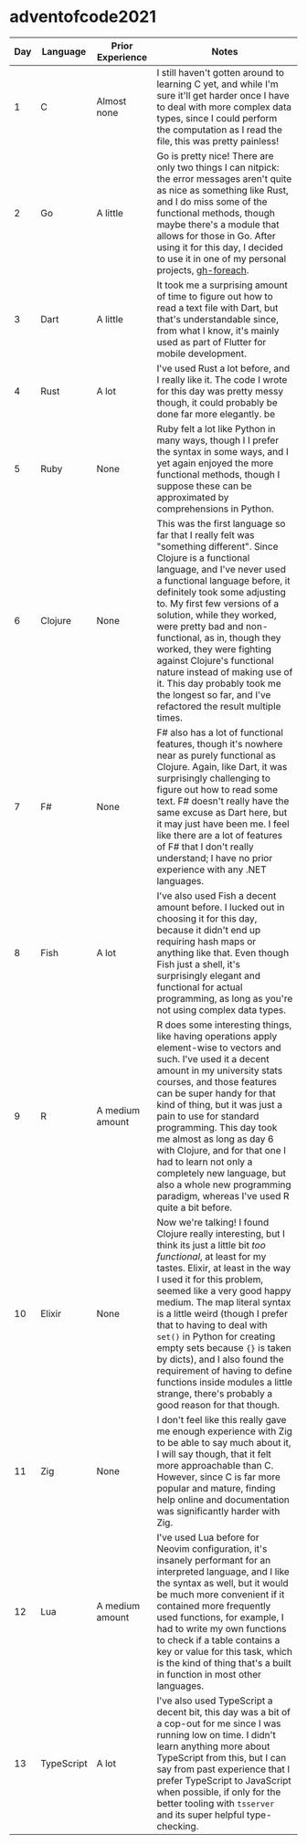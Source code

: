 <!-- cspell:ignore adventofcode neovim -->

# adventofcode2021

| Day | Language   | Prior Experience | Notes                                                                                                                                                                                                                                                                                                                                                                                                                                                                                                                                             |
| --- | ---------- | ---------------- | ------------------------------------------------------------------------------------------------------------------------------------------------------------------------------------------------------------------------------------------------------------------------------------------------------------------------------------------------------------------------------------------------------------------------------------------------------------------------------------------------------------------------------------------------- |
| 1   | C          | Almost none      | I still haven't gotten around to learning C yet, and while I'm sure it'll get harder once I have to deal with more complex data types, since I could perform the computation as I read the file, this was pretty painless!                                                                                                                                                                                                                                                                                                                        |
| 2   | Go         | A little         | Go is pretty nice! There are only two things I can nitpick: the error messages aren't quite as nice as something like Rust, and I do miss some of the functional methods, though maybe there's a module that allows for those in Go. After using it for this day, I decided to use it in one of my personal projects, [gh-foreach](https://github.com/mtoohey31/gh-foreach).                                                                                                                                                                      |
| 3   | Dart       | A little         | It took me a surprising amount of time to figure out how to read a text file with Dart, but that's understandable since, from what I know, it's mainly used as part of Flutter for mobile development.                                                                                                                                                                                                                                                                                                                                            |
| 4   | Rust       | A lot            | I've used Rust a lot before, and I really like it. The code I wrote for this day was pretty messy though, it could probably be done far more elegantly. be                                                                                                                                                                                                                                                                                                                                                                                        |
| 5   | Ruby       | None             | Ruby felt a lot like Python in many ways, though I I prefer the syntax in some ways, and I yet again enjoyed the more functional methods, though I suppose these can be approximated by comprehensions in Python.                                                                                                                                                                                                                                                                                                                                 |
| 6   | Clojure    | None             | This was the first language so far that I really felt was "something different". Since Clojure is a functional language, and I've never used a functional language before, it definitely took some adjusting to. My first few versions of a solution, while they worked, were pretty bad and non-functional, as in, though they worked, they were fighting against Clojure's functional nature instead of making use of it. This day probably took me the longest so far, and I've refactored the result multiple times.                          |
| 7   | F#         | None             | F# also has a lot of functional features, though it's nowhere near as purely functional as Clojure. Again, like Dart, it was surprisingly challenging to figure out how to read some text. F# doesn't really have the same excuse as Dart here, but it may just have been me. I feel like there are a lot of features of F# that I don't really understand; I have no prior experience with any .NET languages.                                                                                                                                   |
| 8   | Fish       | A lot            | I've also used Fish a decent amount before. I lucked out in choosing it for this day, because it didn't end up requiring hash maps or anything like that. Even though Fish just a shell, it's surprisingly elegant and functional for actual programming, as long as you're not using complex data types.                                                                                                                                                                                                                                         |
| 9   | R          | A medium amount  | R does some interesting things, like having operations apply element-wise to vectors and such. I've used it a decent amount in my university stats courses, and those features can be super handy for that kind of thing, but it was just a pain to use for standard programming. This day took me almost as long as day 6 with Clojure, and for that one I had to learn not only a completely new language, but also a whole new programming paradigm, whereas I've used R quite a bit before.                                                   |
| 10  | Elixir     | None             | Now we're talking! I found Clojure really interesting, but I think its just a little bit _too functional_, at least for my tastes. Elixir, at least in the way I used it for this problem, seemed like a very good happy medium. The map literal syntax is a little weird (though I prefer that to having to deal with `set()` in Python for creating empty sets because `{}` is taken by dicts), and I also found the requirement of having to define functions inside modules a little strange, there's probably a good reason for that though. |
| 11  | Zig        | None             | I don't feel like this really gave me enough experience with Zig to be able to say much about it, I will say though, that it felt more approachable than C. However, since C is far more popular and mature, finding help online and documentation was significantly harder with Zig.                                                                                                                                                                                                                                                             |
| 12  | Lua        | A medium amount  | I've used Lua before for Neovim configuration, it's insanely performant for an interpreted language, and I like the syntax as well, but it would be much more convenient if it contained more frequently used functions, for example, I had to write my own functions to check if a table contains a key or value for this task, which is the kind of thing that's a built in function in most other languages.                                                                                                                                   |
| 13  | TypeScript | A lot            | I've also used TypeScript a decent bit, this day was a bit of a cop-out for me since I was running low on time. I didn't learn anything more about TypeScript from this, but I can say from past experience that I prefer TypeScript to JavaScript when possible, if only for the better tooling with `tsserver` and its super helpful type-checking.                                                                                                                                                                                             |

